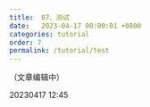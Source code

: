 ```yaml
---
title:  07、测试
date:   2023-04-17 00:00:01 +0800
categories: tutorial
order: 7
permalink: /tutorial/test
---
```


（文章编辑中）

20230417 12:45

